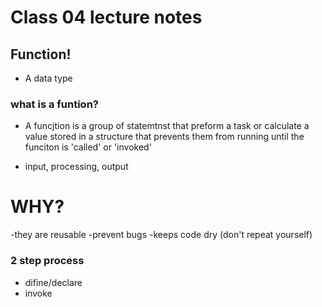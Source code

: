 # Class 04 lecture notes

## Function!

- A data type

### what is a funtion?

- A funcjtion is a group of statemtnst that preform a task or calculate a value stored in a structure that prevents them from running until the funciton is 'called' or 'invoked'

- input, processing, output

# WHY?

-they are reusable
-prevent bugs
-keeps code dry (don't repeat yourself)

### 2 step process

- difine/declare
- invoke

